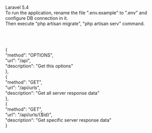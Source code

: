 Laravel 5.4 <br>
To run the application, rename the file ".env.example" to ".env" and configure DB connection in it. <br>
Then execute "php artisan migrate", "php artisan serv" command.
<br><br><br><br>

{<br>
"method": "OPTIONS",<br>
"url": "/api",<br>
"description": "Get this options"<br>
},<br>
  {<br>
"method": "GET",<br>
"url": "/api/urls",<br>
"description": "Get all server response data"<br>
},<br>
{<br>
"method": "GET",<br>
"url": "/api/urls/{$id}",<br>
"description": "Get specific server response data"<br>
}<br>